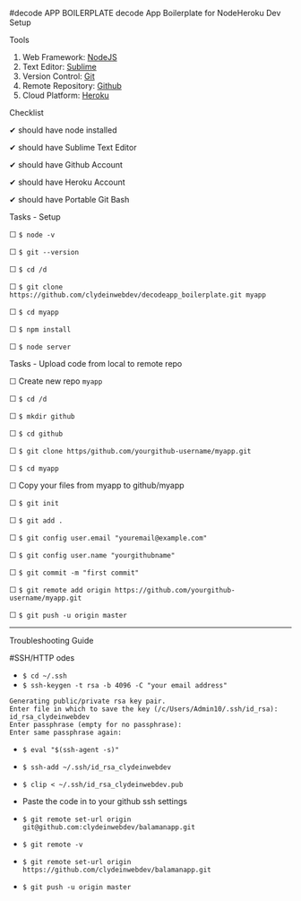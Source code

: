#decode APP BOILERPLATE
decode App Boilerplate for NodeHeroku Dev Setup

Tools

1. Web Framework: [NodeJS](https://nodejs.org/en/download/)
1. Text Editor: [Sublime](https://www.sublimetext.com/3)
1. Version Control: [Git](https://git-scm.com/download/win)
1. Remote Repository: [Github](https://github.com/)
1. Cloud Platform: [Heroku](https://www.heroku.com/)

Checklist

 ✔ should have node installed
 
 ✔ should have Sublime Text Editor
 
 ✔ should have Github Account
 
 ✔ should have Heroku Account
 
 ✔ should have Portable Git Bash

Tasks - Setup

  ☐ ```$ node -v```
  
  ☐ ```$ git --version```

  ☐ ```$ cd /d```
  
  ☐ ```$ git clone https://github.com/clydeinwebdev/decodeapp_boilerplate.git myapp```

  ☐ ```$ cd myapp```
  
  ☐ ```$ npm install```
  
  ☐ ```$ node server```


Tasks - Upload code from local to remote repo

  ☐ Create new repo ```myapp```
  
  ☐ ```$ cd /d```
  
  ☐ ```$ mkdir github```
  
  ☐ ```$ cd github```
  
  ☐ ```$ git clone https/github.com/yourgithub-username/myapp.git```
  
  ☐ ```$ cd myapp```

  ☐ Copy your files from myapp to github/myapp

  ☐ ```$ git init```

  ☐ ```$ git add .```
  
  ☐ ```$ git config user.email "youremail@example.com"```

  ☐ ```$ git config user.name "yourgithubname"```

  ☐ ```$ git commit -m "first commit"```

  ☐ ```$ git remote add origin https://github.com/yourgithub-username/myapp.git```

  ☐ ```$ git push -u origin master```
  
<hr/>

Troubleshooting Guide

#SSH/HTTP odes

* ```$ cd ~/.ssh```
* ```$ ssh-keygen -t rsa -b 4096 -C "your email address"```

```
Generating public/private rsa key pair.
Enter file in which to save the key (/c/Users/Admin10/.ssh/id_rsa): id_rsa_clydeinwebdev
Enter passphrase (empty for no passphrase):
Enter same passphrase again:
```

* ```$ eval "$(ssh-agent -s)"```
* ```$ ssh-add ~/.ssh/id_rsa_clydeinwebdev```
* ```$ clip < ~/.ssh/id_rsa_clydeinwebdev.pub```
* Paste the code in to your github ssh settings

* ```$ git remote set-url origin git@github.com:clydeinwebdev/balamanapp.git```
* ```$ git remote -v```
* ```$ git remote set-url origin https://github.com/clydeinwebdev/balamanapp.git```
* ```$ git push -u origin master```


